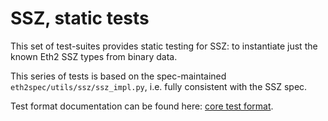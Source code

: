 # SSZ, static tests

This set of test-suites provides static testing for SSZ:
to instantiate just the known Eth2 SSZ types from binary data.

This series of tests is based on the spec-maintained `eth2spec/utils/ssz/ssz_impl.py`, i.e. fully consistent with the SSZ spec.

Test format documentation can be found here: [core test format](./core.md).
